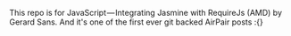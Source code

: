 This repo is for JavaScript — Integrating Jasmine with RequireJs (AMD) by Gerard Sans. And it's one of the first ever git backed AirPair posts :{}